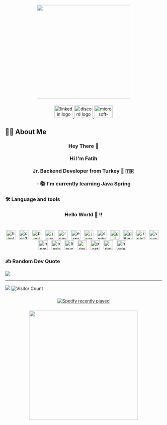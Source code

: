 <br clear="both">

<div align="center">
  <img height="300" src="https://kottke.org/cdn-cgi/image/format=auto,fit=scale-down,width=1200,metadata=none/plus/misc/images/last-supper-copy-01.jpg"  />
</div>

###

<div align="center">
  <a href="https://www.linkedin.com/in/fatih-ko%C3%A7-85b0071b3/" target="_blank">
    <img src="https://raw.githubusercontent.com/maurodesouza/profile-readme-generator/master/src/assets/icons/social/linkedin/default.svg" width="60" height="40" alt="linkedin logo"  />
  </a>
  <a href="https://discord.com/users/418772199869251586" target="_blank">
    <img src="https://raw.githubusercontent.com/maurodesouza/profile-readme-generator/master/src/assets/icons/social/discord/default.svg" width="60" height="40" alt="discord logo"  />
  </a>
  <a href="mailto:fatih-koc_@hotmail.com" target="_blank">
    <img src="https://raw.githubusercontent.com/maurodesouza/profile-readme-generator/master/src/assets/icons/social/microsoft-outlook/default.svg" width="60" height="40" alt="microsoft-outlook logo"  />
  </a>
</div>

###

<h2 align="left">👩‍💻  About Me</h2>

###

<h3 align="center">Hey There 👋<br><br>Hi  I'm Fatih <br><br>Jr. Backend Developer from Turkey  🚀 🇹🇷<br>  <br>- 📚 I'm currently learning Java Spring</h3>

###

<h3 align="left">🛠 Language and tools</h3>

###

<h3 align="center">Hello World 👋 !!</h3>

###

<br clear="both">

<div align="center">
  <img src="https://skillicons.dev/icons?i=html" height="30" alt="html5 logo"  />
  <img width="4" />
  <img src="https://cdn.jsdelivr.net/gh/devicons/devicon/icons/css3/css3-original.svg" height="30" alt="css3 logo"  />
  <img width="4" />
  <img src="https://cdn.jsdelivr.net/gh/devicons/devicon/icons/bootstrap/bootstrap-original.svg" height="30" alt="bootstrap logo"  />
  <img width="4" />
  <img src="https://cdn.jsdelivr.net/gh/devicons/devicon/icons/javascript/javascript-original.svg" height="30" alt="javascript logo"  />
  <img width="4" />
  <img src="https://cdn.jsdelivr.net/gh/devicons/devicon/icons/react/react-original.svg" height="30" alt="react logo"  />
  <img width="4" />
  <img src="https://skillicons.dev/icons?i=express" height="30" alt="express logo"  />
  <img width="4" />
  <img src="https://cdn.jsdelivr.net/gh/devicons/devicon/icons/java/java-original.svg" height="30" alt="java logo"  />
  <img width="4" />
  <img src="https://cdn.jsdelivr.net/gh/devicons/devicon/icons/spring/spring-original.svg" height="30" alt="spring logo"  />
  <img width="4" />
  <img src="https://cdn.jsdelivr.net/gh/devicons/devicon/icons/git/git-original.svg" height="30" alt="git logo"  />
  <img width="4" />
  <img src="https://skillicons.dev/icons?i=github" height="30" alt="github logo"  />
  <img width="4" />
  <img src="https://cdn.jsdelivr.net/gh/devicons/devicon/icons/intellij/intellij-original.svg" height="30" alt="intellij logo"  />
  <img width="4" />
  <img src="https://cdn.jsdelivr.net/gh/devicons/devicon/icons/vscode/vscode-original.svg" height="30" alt="vscode logo"  />
  <img width="4" />
  <img src="https://cdn.jsdelivr.net/gh/devicons/devicon/icons/npm/npm-original-wordmark.svg" height="30" alt="npm logo"  />
  <img width="4" />
  <img src="https://cdn.simpleicons.org/gnubash/4EAA25" height="30" alt="bash logo"  />
  <img width="4" />
  <img src="https://cdn.jsdelivr.net/gh/devicons/devicon/icons/linux/linux-original.svg" height="30" alt="linux logo"  />
  <img width="4" />
  <img src="https://cdn.jsdelivr.net/gh/devicons/devicon/icons/mysql/mysql-original.svg" height="30" alt="mysql logo"  />
  <img width="4" />
  <img src="https://cdn.jsdelivr.net/gh/devicons/devicon/icons/postgresql/postgresql-original.svg" height="30" alt="postgresql logo"  />
  <img width="4" />
  <img src="https://cdn.jsdelivr.net/gh/devicons/devicon/icons/mongodb/mongodb-original.svg" height="30" alt="mongodb logo"  />
  <img width="4" />
  <img src="https://cdn.jsdelivr.net/gh/devicons/devicon/icons/nodejs/nodejs-original.svg" height="30" alt="nodejs logo"  />
  <img width="4" />
</div>


### ✍️ Random Dev Quote
![](https://quotes-github-readme.vercel.app/api?type=horizontal&theme=dark)

---
[![](https://visitcount.itsvg.in/api?id=&icon=2&color=6)](https://visitcount.itsvg.in)
![Visitor Count](https://profile-counter.glitch.me/{therandomaccess}/count.svg)

###

###

<div align="center">
  <a href="https://open.spotify.com/user/lucky_fatih">
    <img src="https://spotify-recently-played-readme.vercel.app/api?user=lucky_fatih&count=5&unique=true" alt="Spotify recently played"  />
  </a>
</div>

###

<div align="center">
  <img height="350" src="https://preview.redd.it/vsi6ms2y0dsx.jpg?width=1080&crop=smart&auto=webp&s=c58cea326d50a018d1afa9f8a48b462102991ed1"  />
</div>

###
